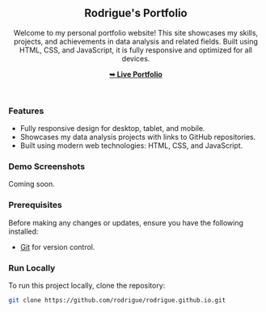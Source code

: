 <div align="center">
  
  <h2 align="center">Rodrigue's Portfolio</h2>

  Welcome to my personal portfolio website! This site showcases my skills, projects, and achievements in data analysis and related fields. Built using HTML, CSS, and JavaScript, it is fully responsive and optimized for all devices.

  <a href="https://rodrigue.github.io/"><strong>➥ Live Portfolio</strong></a>

</div>

<br />

### Features
- Fully responsive design for desktop, tablet, and mobile.
- Showcases my data analysis projects with links to GitHub repositories.
- Built using modern web technologies: HTML, CSS, and JavaScript.

### Demo Screenshots
Coming soon.

### Prerequisites
Before making any changes or updates, ensure you have the following installed:
- [Git](https://git-scm.com/downloads) for version control.

### Run Locally
To run this project locally, clone the repository:

```bash
git clone https://github.com/rodrigue/rodrigue.github.io.git
